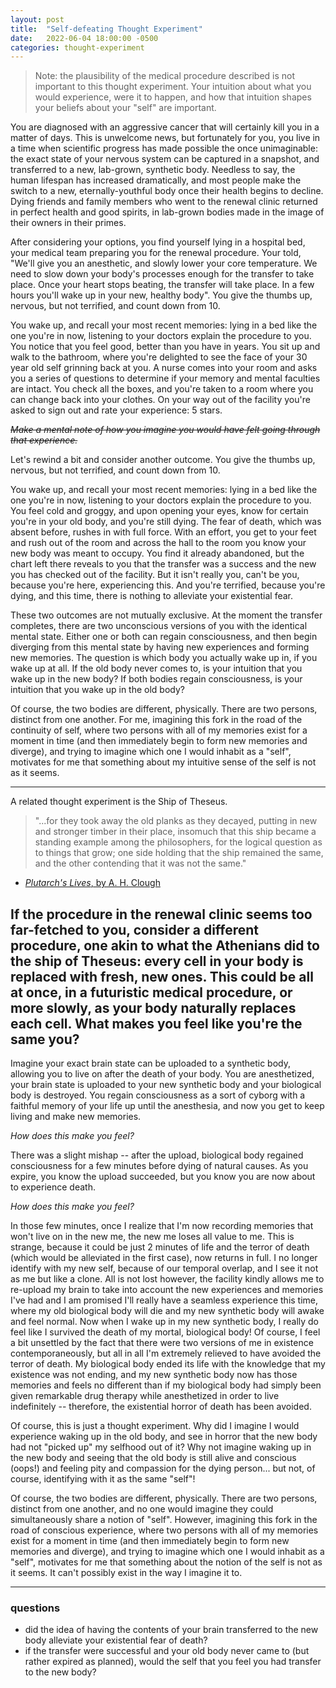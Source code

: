```yaml
---
layout: post
title:  "Self-defeating Thought Experiment"
date:   2022-06-04 18:00:00 -0500
categories: thought-experiment
---
```

>Note: the plausibility of the medical procedure described is not important to this thought experiment. Your intuition about what you would experience, were it to happen, and how that intuition shapes your beliefs about your "self" are important.

You are diagnosed with an aggressive cancer that will certainly kill you in a matter of days. This is unwelcome news, but fortunately for you, you live in a time when scientific progress has made possible the once unimaginable: the exact state of your nervous system can be captured in a snapshot, and transferred to a new, lab-grown, synthetic body. Needless to say, the human lifespan has increased dramatically, and most people make the switch to a new,  eternally-youthful body once their health begins to decline. Dying friends and family members who went to the renewal clinic returned in perfect health and good spirits, in lab-grown bodies made in the image of their owners in their primes.

After considering your options, you find yourself lying in a hospital bed, your medical team preparing you for the renewal procedure. Your told, "We'll give you an anesthetic, and slowly lower your core temperature. We need to slow down your body's processes enough for the transfer to take place. Once your heart stops beating, the transfer will take place. In a few hours you'll wake up in your new, healthy body". You give the thumbs up, nervous, but not terrified, and count down from 10.

You wake up, and recall your most recent memories: lying in a bed like the one you're in now, listening to your doctors explain the procedure to you. You notice that you feel good, better than you have in years. You sit up and walk to the bathroom, where you're delighted to see the face of your 30 year old self grinning back at you. A nurse comes into your room and asks you a series of questions to determine if your memory and mental faculties are intact. You check all the boxes, and you're taken to a room where you can change back into your clothes. On your way out of the facility you're asked to sign out and rate your experience: 5 stars.

*~~Make a mental note of how you imagine you would have felt going through that experience.~~*

Let's rewind a bit and consider another outcome. You give the thumbs up, nervous, but not terrified, and count down from 10.

You wake up, and recall your most recent memories: lying in a bed like the one you're in now, listening to your doctors explain the procedure to you. You feel cold and groggy, and upon opening your eyes, know for certain you're in your old body, and you're still dying. The fear of death, which was absent before, rushes in with full force. With an effort, you get to your feet and rush out of the room and across the hall to the room you know your new body was meant to occupy. You find it already abandoned, but the chart left there reveals to you that the transfer was a success and the new you has checked out of the facility. But it isn't really you, can't be you, because you're here, experiencing this. And you're terrified, because you're dying, and this time, there is nothing to alleviate your existential fear.

These two outcomes are not mutually exclusive. At the moment the transfer completes, there are two unconscious versions of you with the identical mental state. Either one or both can regain consciousness, and then begin diverging from this mental state by having new experiences and forming new memories. The question is which body you actually wake up in, if you wake up at all. If the old body never comes to, is your intuition that you wake up in the new body? If both bodies regain consciousness, is your intuition that you wake up in the old body?

Of course, the two bodies are different, physically. There are two persons, distinct from one another. For me, imagining this fork in the road of the continuity of self, where two persons with all of my memories exist for a moment in time (and then immediately begin to form new memories and diverge), and trying to imagine which one I would inhabit as a "self", motivates for me that something about my intuitive sense of the self is not as it seems.

---

A related thought experiment is the Ship of Theseus.
> "...for they took away the old planks as they decayed,
  putting in new and stronger timber in their place, insomuch that this
  ship became a standing example among the philosophers, for the logical
  question as to things that grow; one side holding that the ship
  remained the same, and the other contending that it was not the same."

  - [*Plutarch's Lives*, by A. H. Clough](https://www.gutenberg.org/files/674/674-h/674-h.htm#2H_4_0001)

If the procedure in the renewal clinic seems too far-fetched to you, consider a different procedure, one akin to what the Athenians did to the ship of Theseus: every cell in your body is replaced with fresh, new ones. This could be all at once, in a futuristic medical procedure, or more slowly, as your body naturally replaces each cell. What makes you feel like you're the same you?
---

Imagine your exact brain state can be uploaded to a synthetic body, allowing you to live on after the death of your body. You are anesthetized, your brain state is uploaded to your new synthetic body and your biological body is destroyed. You regain consciousness as a sort of cyborg with a faithful memory of your life up until the anesthesia, and now you get to keep living and make new memories.

*How does this make you feel?*

There was a slight mishap -- after the upload, biological body regained consciousness for a few minutes before dying of natural causes. As you expire, you know the upload succeeded, but you know you are now about to experience death.

*How does this make you feel?*

In those few minutes, once I realize that I'm now recording memories that won't live on in the new me, the new me loses all value to me. This is strange, because it could be just 2 minutes of life and the terror of death (which would be alleviated in the first case), now returns in full. I no longer identify with my new self, because of our temporal overlap, and I see it not as me but like a clone. All is not lost however, the facility kindly allows me to re-upload my brain to take into account the new experiences and memories I've had and I am promised I'll really have a seamless experience this time, where my old biological body will die and my new synthetic body will awake and feel normal. Now when I wake up in  my new synthetic body, I really do feel like I survived the death of my mortal, biological body! Of course, I feel a bit unsettled by the fact that there were two versions of me in existence contemporaneously, but all in all I'm extremely relieved to have avoided the terror of death. My biological body ended its life with the knowledge that my existence was not ending, and my new synthetic body now has those memories and feels no different than if my biological body had simply been given remarkable drug therapy while anesthetized in order to live indefinitely -- therefore, the existential horror of death has been avoided.

Of course, this is just a thought experiment. Why did I imagine I would experience waking up in the old body, and see in horror that the new body had not "picked up" my selfhood out of it? Why not imagine waking up in the new body and seeing that the old body is still alive and conscious (oops!) and feeling pity and compassion for the dying person... but not, of course, identifying with it as the same "self"!

Of course, the two bodies are different, physically. There are two persons, distinct from one another, and no one would imagine they could simultaneously share a notion of "self". However, imagining this fork in the road of conscious experience, where two persons with all of my memories exist for a moment in time (and then immediately begin to form new memories and diverge), and trying to imagine which one I would inhabit as a "self", motivates for me that something about the notion of the self is not as it seems. It can't possibly exist in the way I imagine it to.

---

### questions
- did the idea of having the contents of your brain transferred to the new body alleviate your existential fear of death?
- if the transfer were successful and your old body never came to (but rather expired as planned), would the self that you feel you had transfer to the new body?
